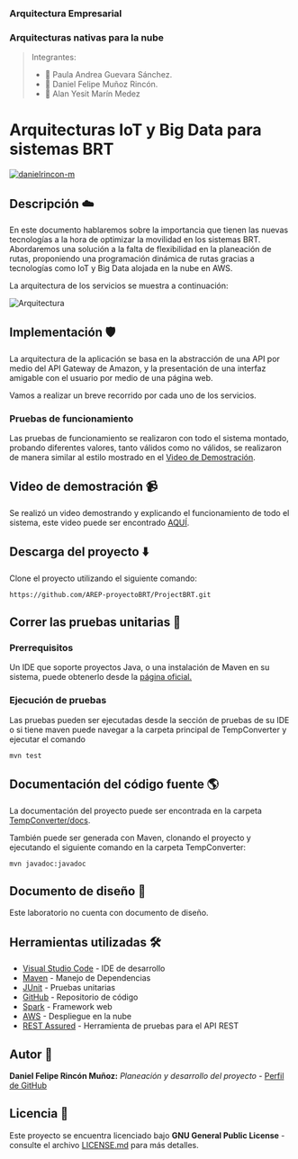 ### Arquitectura Empresarial
### Arquitecturas nativas para la nube
> Integrantes:
> * 👩 Paula Andrea Guevara Sánchez.
> * 👨 Daniel Felipe Muñoz Rincón.
> * 👨 Alan Yesit Marín Medez

# Arquitecturas IoT y Big Data para sistemas BRT

[![danielrincon-m](https://circleci.com/gh/danielrincon-m/AREP_LAB4.svg?style=svg)](https://app.circleci.com/pipelines/github/danielrincon-m/AREP_LAB4)
<!-- [![Heroku](img/heroku_long.png)](https://nanospring.herokuapp.com/nspapp/register) -->

## Descripción ☁️

En este documento hablaremos sobre la importancia que tienen las nuevas tecnologías a la hora de optimizar la movilidad en los sistemas BRT. Abordaremos una solución a la falta de flexibilidad en la planeación de rutas, proponiendo una programación dinámica de rutas gracias a tecnologías como IoT y Big Data alojada en la nube en AWS.

La arquitectura de los servicios se muestra a continuación:

![Arquitectura](https://github.com/AREP-proyectoBRT/ProjectBRT/blob/main/img/Arquitectura%20de%20la%20solución.png)


## Implementación 🛡️

La arquitectura de la aplicación se basa en la abstracción de una API por medio del API Gateway de Amazon, y la presentación de una interfaz amigable con el usuario por medio de una página web.

Vamos a realizar un breve recorrido por cada uno de los servicios.


### Pruebas de funcionamiento

Las pruebas de funcionamiento se realizaron con todo el sistema montado, probando diferentes valores, tanto válidos como no válidos, se realizaron de manera similar al estilo mostrado en el [Video de Demostración](#video-de-demostración-).

## Video de demostración 📹

Se realizó un video demostrando y explicando el funcionamiento de todo el sistema, este video puede ser encontrado [AQUÍ](demostracion.mp4).

## Descarga del proyecto ⬇️

Clone el proyecto utilizando el siguiente comando:

```
https://github.com/AREP-proyectoBRT/ProjectBRT.git
```

## Correr las pruebas unitarias 🧪

### Prerrequisitos

Un IDE que soporte proyectos Java, o una instalación de Maven en su sistema, puede obtenerlo desde
la [página oficial.][mvnLink]

### Ejecución de pruebas

Las pruebas pueden ser ejecutadas desde la sección de pruebas de su IDE o si tiene maven puede navegar a la carpeta principal de TempConverter y ejecutar el comando

```
mvn test
```

## Documentación del código fuente 🌎

La documentación del proyecto puede ser encontrada en la carpeta [TempConverter/docs](TempConverter/docs).

También puede ser generada con Maven, clonando el proyecto y ejecutando el siguiente comando en la carpeta TempConverter:

```
mvn javadoc:javadoc
```

## Documento de diseño 📄

Este laboratorio no cuenta con documento de diseño.

## Herramientas utilizadas 🛠️

* [Visual Studio Code](https://code.visualstudio.com/) - IDE de desarrollo
* [Maven](https://maven.apache.org/) - Manejo de Dependencias
* [JUnit](https://junit.org/junit4/) - Pruebas unitarias
* [GitHub](https://github.com/) - Repositorio de código
* [Spark](https://sparkjava.com/) - Framework web
* [AWS](https://aws.amazon.com/es/) - Despliegue en la nube
* [REST Assured](https://rest-assured.io/) - Herramienta de pruebas para el API REST

## Autor 🧔

**Daniel Felipe Rincón Muñoz:** *Planeación y desarrollo del proyecto* -
[Perfil de GitHub](https://github.com/danielrincon-m)

## Licencia 🚀

Este proyecto se encuentra licenciado bajo **GNU General Public License** - consulte el archivo [LICENSE.md](LICENSE.md)
para más detalles.

<!-- 
## Acknowledgments 

* Hat tip to anyone whose code was used
* Inspiration
* etc
-->

[gitLink]: https://git-scm.com/downloads
[mvnLink]: https://maven.apache.org/download.cgi
